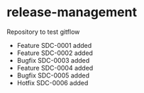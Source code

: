 # release-management
Repository to test gitflow

* Feature SDC-0001 added
* Feature SDC-0002 added
* Bugfix  SDC-0003 added
* Feature SDC-0004 added
* Bugfix  SDC-0005 added
* Hotfix  SDC-0006 added
